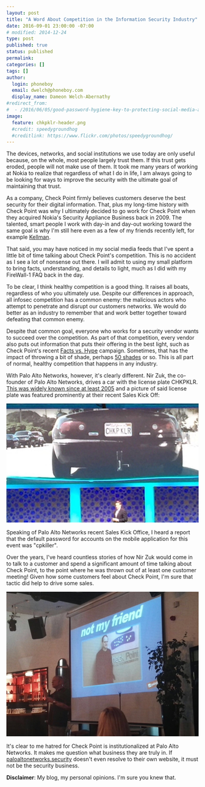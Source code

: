 ```yaml
---
layout: post
title: "​A Word About Competition in the Information Security Industry"
date: 2016-09-01 23:00:00 -07:00
# modified: 2014-12-24
type: post
published: true
status: published
permalink: 
categories: []
tags: []
author:
  login: phoneboy
  email: dwelch@phoneboy.com
  display_name: Dameon Welch-Abernathy
#redirect_from:
#  - /2016/06/05/good-password-hygiene-key-to-protecting-social-media-accounts/
image:
  feature: chkpklr-header.png
  #credit: speedygroundhog
  #creditlink: https://www.flickr.com/photos/speedygroundhog/
---
```

​The devices, networks, and social institutions we use today are only useful because, on the whole, most people largely trust them. If this trust gets eroded, people will not make use of them. It took me many years of working at Nokia to realize that regardless of what I do in life, I am always going to be looking for ways to improve the security with the ultimate goal of maintaining that trust.

As a company, Check Point firmly believes customers deserve the best security for their digital information. That, plus my long-time history with Check Point was why I ultimately decided to go work for Check Point when they acquired Nokia's Security Appliance Business back in 2009. The talented, smart people I work with day-in and day-out working toward the same goal is why I'm still here even as a few of my friends recently left, for example [Kellman](http://kill-hup.blogspot.ca/2016/07/why-i-left-check-point.html).

That said, you may have noticed in my social media feeds that I've spent a little bit of time talking about Check Point's competition. This is no accident as I see a lot of nonsense out there. I will admit to using my small platform to bring facts, understanding, and details to light, much as I did with my FireWall-1 FAQ back in the day.

To be clear, I think healthy competition is a good thing. It raises all boats, regardless of who you ultimately use. Despite our differences in approach, all infosec competition has a common enemy: the malicious actors who attempt to penetrate and disrupt our customers networks. We would do better as an industry to remember that and work better together toward defeating that common enemy.

Despite that common goal, everyone who works for a security vendor wants to succeed over the competition. As part of that competition, every vendor also puts out information that puts their offering in the best light, such as Check Point's recent [Facts vs. Hype](https://www.checkpoint.com/resources/cybersecurity-threats-fact-vs-hype/) campaign. Sometimes, that has the impact of throwing a bit of shade, perhaps [50 shades](https://www.youtube.com/watch?v=8p5rQucaqns) or so. This is all part of normal, healthy competition that happens in any industry.

With Palo Alto Networks, however, it's clearly different. Nir Zuk, the co-founder of Palo Alto Networks, drives a car with the license plate CHKPKLR. [This was widely known since at least 2005](https://www.sequoiacap.com/israel/company-story/palo-alto-networks-story/) and a picture of said license plate was featured prominently at their recent Sales Kick Off:

![CHKPKLR](/images/chkpklr.png)

Speaking of Palo Alto Networks recent Sales Kick Office, I heard a report that the default password for accounts on the mobile application for this event was "cpkiller".

Over the years, I've heard countless stories of how Nir Zuk would come in to talk to a customer and spend a significant amount of time talking about Check Point, to the point where he was thrown out of at least one customer meeting! Given how some customers feel about Check Point, I'm sure that tactic did help to drive some sales.

![Gil Shwed is not my friend](/images/gil-shwed-not-my-friend.png)

It's clear to me hatred for Check Point is institutionalized at Palo Alto Networks. It makes me question what business they are truly in. If [paloaltonetworks.security](https://paloaltonetworks.security) doesn't even resolve to their own website, it must not be the security business.

**Disclaimer**: My blog, my personal opinions. I'm sure you knew that.